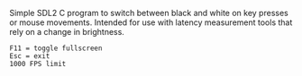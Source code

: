 Simple SDL2 C program to switch between black and white on key presses or mouse movements. Intended for use with latency measurement tools that rely on a change in brightness.

```
F11 = toggle fullscreen  
Esc = exit  
1000 FPS limit
```
